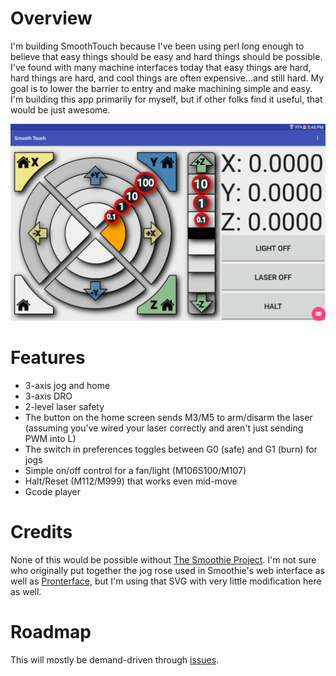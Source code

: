 # Overview
I'm building SmoothTouch because I've been using perl long enough to believe that easy things should be easy and hard things should be possible.  I've found with many machine interfaces today that easy things are hard, hard things are hard, and cool things are often expensive...and still hard.  My goal is to lower the barrier to entry and make machining simple and easy.  I'm building this app primarily for myself, but if other folks find it useful, that would be just awesome.

![home screen](/output/home_screen.png)

# Features
* 3-axis jog and home
* 3-axis DRO
* 2-level laser safety
 * The button on the home screen sends M3/M5 to arm/disarm the laser (assuming you've wired your laser correctly and aren't just sending PWM into L)
 * The switch in preferences toggles between G0 (safe) and G1 (burn) for jogs
* Simple on/off control for a fan/light (M106S100/M107)
* Halt/Reset (M112/M999) that works even mid-move
* Gcode player

# Credits

None of this would be possible without [The Smoothie Project](https://github.com/Smoothieware).  I'm not sure who originally put together the jog rose used in Smoothie's web interface as well as [Pronterface](http://www.pronterface.com/), but I'm using that SVG with very little modification here as well.

# Roadmap
This will mostly be demand-driven through [issues](https://github.com/cilynx/SmoothTouch/issues).
